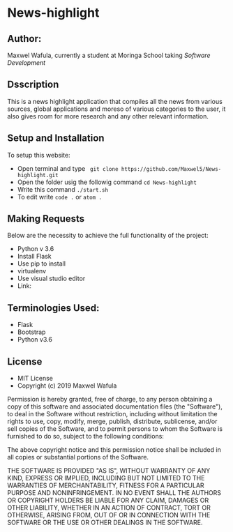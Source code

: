 # News-highlight

## Author:
Maxwel Wafula, currently a student at Moringa School taking *Software Development*

## Dsscription
This is a news highlight application that compiles all the news from various sources, global applications and moreso of various categories to the user, it also gives room for more research and any other relevant information.

## Setup and Installation
To setup this website:
* Open terminal and type ` git clone https://github.com/Maxwel5/News-highlight.git`
* Open the folder usig the followig command `cd News-highlight`
* Write this command `./start.sh`
* To edit write `code .` or `atom .`


## Making Requests
Below are the necessity to achieve the full functionality of the project:
* Python v 3.6
* Install Flask
* Use pip to install
* virtualenv
* Use visual studio editor
* Link:

## Terminologies Used:
* Flask
* Bootstrap
* Python v3.6

## License
* MIT License
* Copyright (c) 2019 Maxwel Wafula

Permission is hereby granted, free of charge, to any person obtaining a copy of this software and associated documentation files (the "Software"), to deal in the Software without restriction, including without limitation the rights to use, copy, modify, merge, publish, distribute, sublicense, and/or sell copies of the Software, and to permit persons to whom the Software is furnished to do so, subject to the following conditions:

The above copyright notice and this permission notice shall be included in all copies or substantial portions of the Software.

THE SOFTWARE IS PROVIDED "AS IS", WITHOUT WARRANTY OF ANY KIND, EXPRESS OR IMPLIED, INCLUDING BUT NOT LIMITED TO THE WARRANTIES OF MERCHANTABILITY, FITNESS FOR A PARTICULAR PURPOSE AND NONINFRINGEMENT. IN NO EVENT SHALL THE AUTHORS OR COPYRIGHT HOLDERS BE LIABLE FOR ANY CLAIM, DAMAGES OR OTHER LIABILITY, WHETHER IN AN ACTION OF CONTRACT, TORT OR OTHERWISE, ARISING FROM, OUT OF OR IN CONNECTION WITH THE SOFTWARE OR THE USE OR OTHER DEALINGS IN THE SOFTWARE.